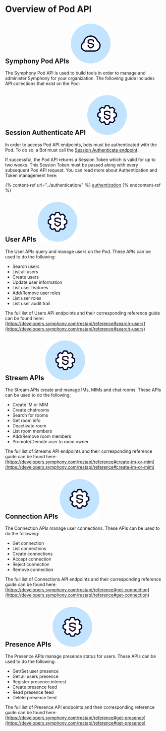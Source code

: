 # Overview of Pod API

## Symphony Pod APIs <img src="../../.gitbook/assets/symphony-pod.png" alt="" data-size="line">

The Symphony Pod API is used to build tools in order to manage and administer Symphony for your organization. The following guide includes API collections that exist on the Pod:

## Session Authenticate API <img src="../../.gitbook/assets/symphony-api.png" alt="" data-size="line">

In order to access Pod API endpoints, bots must be authenticated with the Pod. To do so, a Bot must call the [Session Authenticate endpoint](https://developers.symphony.com/restapi/reference#rsa-session-authenticate).

If successful, the Pod API returns a Session Token which is valid for up to two weeks. This Session Token must be passed along with every subsequent Pod API request. You can read more about Authentication and Token management here:

{% content-ref url="../authentication/" %}
[authentication](../authentication/)
{% endcontent-ref %}

## User APIs <img src="../../.gitbook/assets/symphony-api.png" alt="" data-size="line">

The User APIs query and manage users on the Pod. These APIs can be used to do the following:

* Search users
* List all users
* Create users
* Update user information
* List user features
* Add/Remove user roles
* List user roles
* List user audit trail

The full list of Users API endpoints and their corresponding reference guide can be found here: [https://developers.symphony.com/restapi/reference#search-users](https://developers.symphony.com/restapi/reference#search-users)

## Stream APIs <img src="../../.gitbook/assets/symphony-api.png" alt="" data-size="line">

The Stream APIs create and manage IMs, MIMs and chat rooms. These APIs can be used to do the following:

* Create IM or MIM
* Create chatrooms
* Search for rooms
* Get room info
* Deactivate room
* List room members
* Add/Remove room members
* Promote/Demote user to room owner

The full list of Streams API endpoints and their corresponding reference guide can be found here: [https://developers.symphony.com/restapi/reference#create-im-or-mim](https://developers.symphony.com/restapi/reference#create-im-or-mim)

## Connection APIs <img src="../../.gitbook/assets/symphony-api.png" alt="" data-size="line">

The Connection APIs manage user connections. These APIs can be used to do the following:

* Get connection
* List connections
* Create connections
* Accept connection
* Reject connection
* Remove connection

The full list of Connections API endpoints and their corresponding reference guide can be found here: [https://developers.symphony.com/restapi/reference#get-connection](https://developers.symphony.com/restapi/reference#get-connection)

## Presence APIs <img src="../../.gitbook/assets/symphony-api.png" alt="" data-size="line">

The Presence APIs manage presence status for users. These APIs can be used to do the following:

* Get/Set user presence
* Get all users presence
* Register presence interest
* Create presence feed
* Read presence feed
* Delete presence feed

The full list of Presence API endpoints and their corresponding reference guide can be found here: [https://developers.symphony.com/restapi/reference#get-presence](https://developers.symphony.com/restapi/reference#get-presence)
